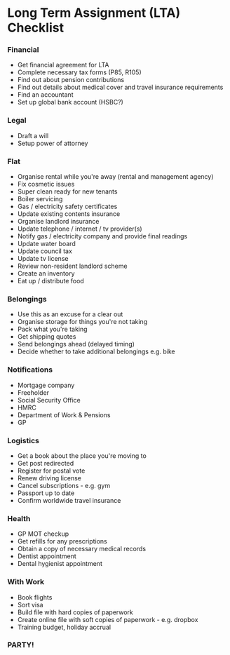 # Long Term Assignment (LTA) Checklist

### Financial
* Get financial agreement for LTA
* Complete necessary tax forms (P85, R105)
* Find out about pension contributions
* Find out details about medical cover and travel insurance requirements
* Find an accountant
* Set up global bank account (HSBC?)

### Legal
* Draft a will
* Setup power of attorney

### Flat
* Organise rental while you're away (rental and management agency)
* Fix cosmetic issues
* Super clean ready for new tenants
* Boiler servicing
* Gas / electricity safety certificates
* Update existing contents insurance
* Organise landlord insurance
* Update telephone / internet / tv provider(s)
* Notify gas / electricity company and provide final readings
* Update water board
* Update council tax
* Update tv license
* Review non-resident landlord scheme
* Create an inventory
* Eat up / distribute food

### Belongings
* Use this as an excuse for a clear out
* Organise storage for things you're not taking
* Pack what you're taking
* Get shipping quotes
* Send belongings ahead (delayed timing)
* Decide whether to take additional belongings e.g. bike

### Notifications
* Mortgage company
* Freeholder
* Social Security Office
* HMRC
* Department of Work & Pensions
* GP

### Logistics
* Get a book about the place you're moving to
* Get post redirected
* Register for postal vote
* Renew driving license
* Cancel subscriptions - e.g. gym
* Passport up to date
* Confirm worldwide travel insurance

### Health
* GP MOT checkup
* Get refills for any prescriptions
* Obtain a copy of necessary medical records
* Dentist appointment
* Dental hygienist appointment

### With Work
* Book flights
* Sort visa
* Build file with hard copies of paperwork
* Create online file with soft copies of paperwork - e.g. dropbox
* Training budget, holiday accrual

### PARTY!
